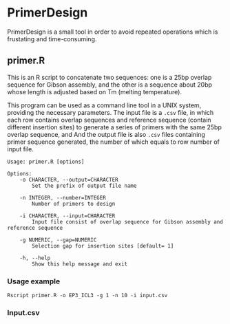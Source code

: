 # PrimerDesign
PrimerDesign is a small tool in order to avoid repeated operations which is frustating and time-consuming.
## primer.R
This is an R script to concatenate two sequences: one is a 25bp overlap sequence for Gibson assembly, and the other is a sequence about 20bp whose length is adjusted based on Tm (melting temperature). 

This program can be used as a command line tool in a UNIX system, providing the necessary parameters. The input file is a `.csv` file, in which each row contains overlap sequences and reference  sequence (contain different insertion sites) to generate a series of primers with the same 25bp overlap sequence, and And the output file is also  `.csv` files containing primer sequence generated, the number of which equals to row number of input file.

```shell
Usage: primer.R [options]

Options:
	-o CHARACTER, --output=CHARACTER
		Set the prefix of output file name

	-n INTEGER, --number=INTEGER
		Number of primers to design

	-i CHARACTER, --input=CHARACTER
		Input file consist of overlap sequence for Gibson assembly and reference sequence

	-g NUMERIC, --gap=NUMERIC
		Selection gap for insertion sites [default= 1]

	-h, --help
		Show this help message and exit
```

### Usage example

```shell
Rscript primer.R -o EP3_ICL3 -g 1 -n 10 -i input.csv
```

### Input.csv

